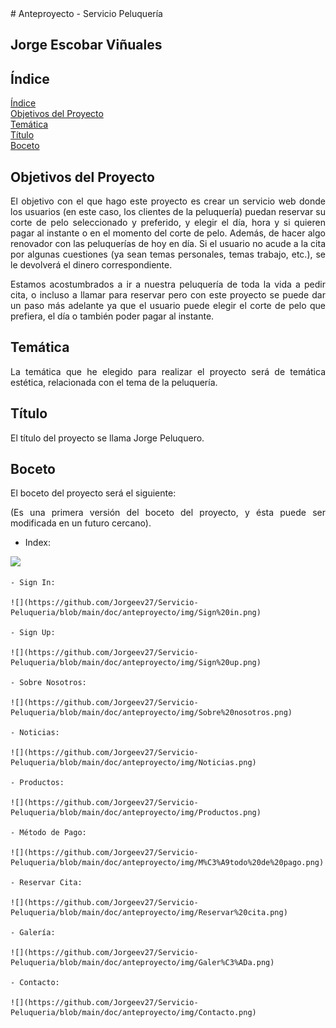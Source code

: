 <div align="justify">
# Anteproyecto - Servicio Peluquería

## Jorge Escobar Viñuales

## **Índice**<a name = "id1"></a>
[Índice](#id1)<br>
[Objetivos del Proyecto](#id2)<br>
[Temática](#id3)<br>
[Título](#id4)<br>
[Boceto](#id5)<br>

## **Objetivos del Proyecto**<a name="id2"></a>
  El objetivo con el que hago este proyecto es crear un servicio web donde los usuarios (en este caso, los clientes de la peluquería) puedan reservar su corte de pelo seleccionado y preferido, y elegir el día, hora y si quieren pagar al instante o en el momento del corte de pelo. Además, de hacer algo renovador con las peluquerías de hoy en día. Si el usuario no acude a la cita por algunas cuestiones (ya sean temas personales, temas trabajo, etc.), se le devolverá el dinero correspondiente.
  
  Estamos acostumbrados a ir a nuestra peluquería de toda la vida a pedir cita, o incluso a llamar para reservar pero con este proyecto se puede dar un paso más adelante ya que el usuario puede elegir el corte de pelo que prefiera, el día o también poder pagar al instante.
  
## **Temática**<a name="id3"></a>
  La temática que he elegido para realizar el proyecto será de temática estética, relacionada con el tema de la peluquería.
## **Título**<a name="id4"></a>
  El título del proyecto se llama Jorge Peluquero.
## **Boceto**<a name="id5"></a>
  El boceto del proyecto será el siguiente:
  
  (Es una primera versión del boceto del proyecto, y ésta puede ser modificada en un futuro cercano).
  
  - Index:
  
  <img src="../img/Index.png"/>

    - Sign In:

    ![](https://github.com/Jorgeev27/Servicio-Peluqueria/blob/main/doc/anteproyecto/img/Sign%20in.png)

    - Sign Up:

    ![](https://github.com/Jorgeev27/Servicio-Peluqueria/blob/main/doc/anteproyecto/img/Sign%20up.png)

    - Sobre Nosotros:

    ![](https://github.com/Jorgeev27/Servicio-Peluqueria/blob/main/doc/anteproyecto/img/Sobre%20nosotros.png)

    - Noticias:

    ![](https://github.com/Jorgeev27/Servicio-Peluqueria/blob/main/doc/anteproyecto/img/Noticias.png)

    - Productos:

    ![](https://github.com/Jorgeev27/Servicio-Peluqueria/blob/main/doc/anteproyecto/img/Productos.png)

    - Método de Pago:

    ![](https://github.com/Jorgeev27/Servicio-Peluqueria/blob/main/doc/anteproyecto/img/M%C3%A9todo%20de%20pago.png)

    - Reservar Cita:

    ![](https://github.com/Jorgeev27/Servicio-Peluqueria/blob/main/doc/anteproyecto/img/Reservar%20cita.png)

    - Galería:

    ![](https://github.com/Jorgeev27/Servicio-Peluqueria/blob/main/doc/anteproyecto/img/Galer%C3%ADa.png)

    - Contacto:

    ![](https://github.com/Jorgeev27/Servicio-Peluqueria/blob/main/doc/anteproyecto/img/Contacto.png)
 </div>
